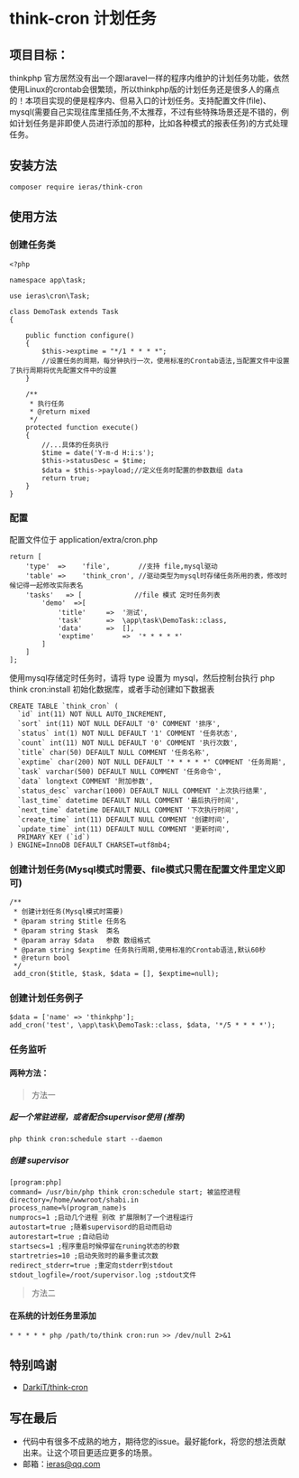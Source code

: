 # think-cron 计划任务
## 项目目标：
thinkphp 官方居然没有出一个跟laravel一样的程序内维护的计划任务功能，依然使用Linux的crontab会很繁琐，所以thinkphp版的计划任务还是很多人的痛点的！本项目实现的便是程序内、但易入口的计划任务。支持配置文件(file)、mysql(需要自己实现往库里插任务,不太推荐，不过有些特殊场景还是不错的，例如计划任务是非即使人员进行添加的那种，比如各种模式的报表任务)的方式处理任务。

## 安装方法
```
composer require ieras/think-cron
```

## 使用方法

### 创建任务类

```
<?php

namespace app\task;

use ieras\cron\Task;

class DemoTask extends Task
{

    public function configure()
    {
        $this->exptime = "*/1 * * * *"; 
        //设置任务的周期，每分钟执行一次，使用标准的Crontab语法,当配置文件中设置了执行周期将优先配置文件中的设置
    }

    /**
     * 执行任务
     * @return mixed
     */
    protected function execute()
    {
        //...具体的任务执行
        $time = date('Y-m-d H:i:s');
        $this->statusDesc = $time;
        $data = $this->payload;//定义任务时配置的参数数组 data
        return true;
    }
}

```

### 配置
配置文件位于 application/extra/cron.php


```
return [
    'type'  =>    'file',       //支持 file,mysql驱动
    'table' =>    'think_cron', //驱动类型为mysql时存储任务所用的表，修改时候记得一起修改实际表名
    'tasks'   => [             //file 模式 定时任务列表
        'demo'  =>[
            'title'     =>  '测试',
            'task'      =>  \app\task\DemoTask::class,
            'data'      =>  [],
            'exptime'       =>  '* * * * *'
        ]
    ]
];
```
使用mysql存储定时任务时，请将 type 设置为 mysql，然后控制台执行 php think cron:install 初始化数据库，或者手动创建如下数据表
```
CREATE TABLE `think_cron` (
  `id` int(11) NOT NULL AUTO_INCREMENT,
  `sort` int(11) NOT NULL DEFAULT '0' COMMENT '排序',
  `status` int(1) NOT NULL DEFAULT '1' COMMENT '任务状态',
  `count` int(11) NOT NULL DEFAULT '0' COMMENT '执行次数',
  `title` char(50) DEFAULT NULL COMMENT '任务名称',
  `exptime` char(200) NOT NULL DEFAULT '* * * * *' COMMENT '任务周期',
  `task` varchar(500) DEFAULT NULL COMMENT '任务命令',
  `data` longtext COMMENT '附加参数',
  `status_desc` varchar(1000) DEFAULT NULL COMMENT '上次执行结果',
  `last_time` datetime DEFAULT NULL COMMENT '最后执行时间',
  `next_time` datetime DEFAULT NULL COMMENT '下次执行时间',
  `create_time` int(11) DEFAULT NULL COMMENT '创建时间',
  `update_time` int(11) DEFAULT NULL COMMENT '更新时间',
  PRIMARY KEY (`id`)
) ENGINE=InnoDB DEFAULT CHARSET=utf8mb4;
```
### 创建计划任务(Mysql模式时需要、file模式只需在配置文件里定义即可)
```
/**
 * 创建计划任务(Mysql模式时需要)
 * @param string $title 任务名
 * @param string $task  类名
 * @param array $data   参数 数组格式
 * @param string $exptime 任务执行周期,使用标准的Crontab语法,默认60秒
 * @return bool
 */
 add_cron($title, $task, $data = [], $exptime=null);
```
### 创建计划任务例子
```
$data = ['name' => 'thinkphp'];
add_cron('test', \app\task\DemoTask::class, $data, '*/5 * * * *');
```

### 任务监听

#### 两种方法：

> 方法一 

##### 起一个常驻进程，或者配合supervisor使用 (推荐)
~~~
php think cron:schedule start --daemon
~~~

##### 创建 supervisor 
```
[program:php]
command= /usr/bin/php think cron:schedule start; 被监控进程
directory=/home/wwwroot/shabi.in
process_name=%(program_name)s
numprocs=1 ;启动几个进程 别改 扩展限制了一个进程运行
autostart=true ;随着supervisord的启动而启动
autorestart=true ;自动启动
startsecs=1 ;程序重启时候停留在runing状态的秒数
startretries=10 ;启动失败时的最多重试次数
redirect_stderr=true ;重定向stderr到stdout
stdout_logfile=/root/supervisor.log ;stdout文件
```

> 方法二

#### 在系统的计划任务里添加
~~~
* * * * * php /path/to/think cron:run >> /dev/null 2>&1
~~~

## 特别鸣谢
- [DarkiT/think-cron](https://github.com/DarkiT/think-cron)

## 写在最后
- 代码中有很多不成熟的地方，期待您的issue。最好能fork，将您的想法贡献出来。让这个项目更适应更多的场景。
- 邮箱：ieras@qq.com
